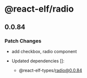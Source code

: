 # @react-elf/radio

## 0.0.84

### Patch Changes

- add checkbox, radio component

- Updated dependencies []:
  - @react-elf-types/radio@0.0.84
